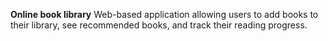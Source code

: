 **Online book library**
Web-based application allowing users to add books to their library, see recommended books, and track their reading progress.
